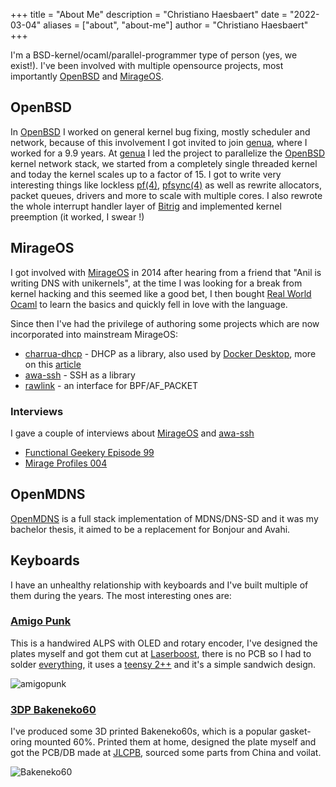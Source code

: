 +++
title = "About Me"
description = "Christiano Haesbaert"
date = "2022-03-04"
aliases = ["about", "about-me"]
author = "Christiano Haesbaert"
+++

I'm a BSD-kernel/ocaml/parallel-programmer type of person (yes, we
exist!). I've been involved with multiple opensource projects, most
importantly [OpenBSD](https://www.openbsd.org) and
[MirageOS](https://mirage.io).

## OpenBSD

In [OpenBSD](https://www.openbsd.org) I worked on general kernel bug
fixing, mostly scheduler and network, because of this involvement I
got invited to join [genua](https://genua.eu), where I worked for a
9.9 years. At [genua](https://genua.eu) I led the project to
parallelize the [OpenBSD](https://www.openbsd.org) kernel network
stack, we started from a completely single threaded kernel and today
the kernel scales up to a factor of 15. I got to write very
interesting things like lockless
[pf(4)](https://man.openbsd.org/pf.4),
[pfsync(4)](https://man.openbsd.org/pfsync.4) as well as rewrite
allocators, packet queues, drivers and more to scale with multiple
cores. I also rewrote the whole interrupt handler layer of
[Bitrig](https://www.bitrig.org) and implemented kernel preemption (it
worked, I swear !)

## MirageOS

I got involved with [MirageOS](https://mirage.io) in 2014 after
hearing from a friend that "Anil is writing DNS with unikernels", at
the time I was looking for a break from kernel hacking and this seemed
like a good bet, I then bought [Real World
Ocaml](https://dev.realworldocaml.org/) to learn the basics and
quickly fell in love with the language.

Since then I've had the privilege of authoring some projects which are
now incorporated into mainstream MirageOS:

* [charrua-dhcp](https://github.com/mirage/charrua) - DHCP as a
  library, also used by [Docker
  Desktop](https://https://www.docker.com/products/docker-desktop),
  more on this [article](https://mirage.io/blog/introducing-charrua-dhcp)
* [awa-ssh](https://github.com/mirage/awa-ssh) - SSH as a library
* [rawlink](https://github.com/haesbaert/rawlink) - an interface for BPF/AF_PACKET

### Interviews

I gave a couple of interviews about [MirageOS](https://mirage.io) and
[awa-ssh](https://github.com/mirage/awa-ssh)
* [Functional Geekery Episode 99](https://www.functionalgeekery.com/episode-99-christiano-haesbaert/)
* [Mirage Profiles 004](https://mirage.metaebene.me/2017/12/07/mp004-christiano-haesbaert/)

## OpenMDNS

[OpenMDNS](https://github.com/haesbaert/mdnsd) is a full stack
implementation of MDNS/DNS-SD and it was my bachelor thesis, it aimed
to be a replacement for Bonjour and Avahi.

## Keyboards

I have an unhealthy relationship with keyboards and I've built
multiple of them during the years. The most interesting ones are:

### [Amigo Punk](https://www.reddit.com/r/MechanicalKeyboards/comments/lz77tt/amigo_punk_a_handwired_alps_with_oled_and_encoder/)

This is a handwired ALPS with OLED and rotary encoder, I've designed
the plates myself and got them cut at
[Laserboost](https://www.laserboost.com), there is no PCB so I had to solder
[everything](https://imgur.com/a/9Z37fWz), it uses a [teensy
2++](https://www.pjrc.com/store/teensypp.html) and it's a simple
sandwich design.

![amigopunk](https://i.imgur.com/7uVsX1v.jpeg)


### [3DP Bakeneko60](https://github.com/kkatano/bakeneko-60)

I've produced some 3D printed Bakeneko60s, which is a popular
gasket-oring mounted 60%. Printed them at home, designed the plate
myself and got the PCB/DB made at [JLCPB](https://jlcpcb.com), sourced
some parts from China and voilat.

![Bakeneko60](/images/bakeneko60.jpg)
